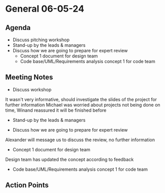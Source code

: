 # General 06-05-24

## Agenda

- Discuss pitching workshop
- Stand-up by the leads & managers
- Discuss how we are going to prepare for expert review
  - Concept 1 document for design team
  - Code base/UML/Requirements analysis concept 1 for code team

## Meeting Notes

- Discuss workshop

It wasn't very informative, should investigate the slides of the project for further information
Michael was worried about projects not being done on time, Winand reassured it will be finished before

- Stand-up by the leads & managers

- Discuss how we are going to prepare for expert review

Alexander will message us to discuss the review, no further information

- Concept 1 document for design team

Design team has updated the concept according to feedback

- Code base/UML/Requirements analysis concept 1 for code team

## Action Points
